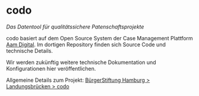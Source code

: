 # codo
*Das Datentool für qualitätssichere Patenschaftsprojekte*

codo basiert auf dem Open Source System der Case Management Plattform [Aam Digital](https://github.com/Aam-Digital/ndb-core).
Im dortigen Repository finden sich Source Code und technische Details.

Wir werden zukünftig weitere technische Dokumentation und Konfigurationen hier veröffentlichen.

Allgemeine Details zum Projekt: [BürgerStiftung Hamburg > Landungsbrücken > codo](https://buergerstiftung-hamburg.de/fonds/landungsbruecken/codo/)
